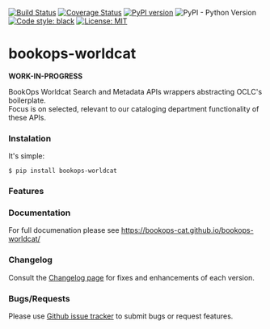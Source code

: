 [![Build Status](https://travis-ci.com/BookOps-CAT/bookops-worldcat.svg?branch=master)](https://travis-ci.com/BookOps-CAT/bookops-worldcat) [![Coverage Status](https://coveralls.io/repos/github/BookOps-CAT/bookops-worldcat/badge.svg?branch=master&service=github)](https://coveralls.io/github/BookOps-CAT/bookops-worldcat?branch=master) [![PyPI version](https://badge.fury.io/py/bookops-worldcat.svg)](https://badge.fury.io/py/bookops-worldcat) ![PyPI - Python Version](https://img.shields.io/pypi/pyversions/bookops-worldcat) [![Code style: black](https://img.shields.io/badge/code%20style-black-000000.svg)](https://github.com/psf/black) [![License: MIT](https://img.shields.io/badge/License-MIT-yellow.svg)](https://opensource.org/licenses/MIT)    

# bookops-worldcat  
**WORK-IN-PROGRESS**

BookOps Worldcat Search and Metadata APIs wrappers abstracting OCLC's boilerplate.  
Focus is on selected, relevant to our cataloging department functionality of these APIs.  

### Instalation

It's simple:

`$ pip install bookops-worldcat`


### Features



### Documentation

For full documenation please see https://bookops-cat.github.io/bookops-worldcat/

### Changelog

Consult the [Changelog page](https://bookops-cat.github.io/bookops-worldcat/changelog/) for fixes and enhancements of each version. 

### Bugs/Requests  

Please use [Github issue tracker](https://github.com/BookOps-CAT/bookops-worldcat/issues) to submit bugs or request features.